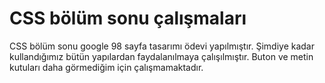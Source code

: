 # CSS bölüm sonu çalışmaları #
CSS bölüm sonu google 98 sayfa tasarımı ödevi yapılmıştır. Şimdiye kadar kullandığımız bütün yapılardan faydalanılmaya çalışılmıştır. Buton ve metin kutuları daha görmediğim için çalışmamaktadır.
